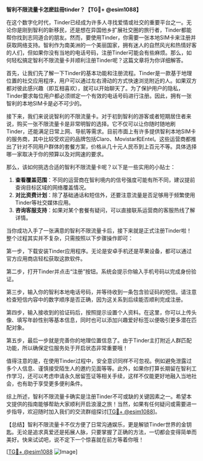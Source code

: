 **智利不限流量卡怎麽註冊tinder？【TG💪+ @esim1088】**

在这个数字化时代，Tinder已经成为许多人寻找爱情或社交的重要平台之一。无论你是刚到智利的新移民，还是想在异国他乡扩展社交圈的旅行者，Tinder都能帮你找到志同道合的朋友。然而，要使用Tinder，你需要一张本地SIM卡来注册并获取网络支持。智利作为南美洲的一个美丽国家，拥有迷人的自然风光和热情好客的人们，但如果你没有当地的电话号码，注册Tinder可能会有些麻烦。那么，如何轻松搞定智利不限流量卡并顺利注册Tinder呢？这篇文章将为你详细解答。

首先，让我们先了解一下Tinder的基本功能和注册流程。Tinder是一款基于地理位置的社交应用程序，用户可以通过左右滑动的方式快速浏览附近的人。如果双方都对彼此感兴趣（即互相喜欢），就可以开始聊天了。为了保护用户的隐私，Tinder要求每位用户都必须绑定一个有效的电话号码进行注册。因此，拥有一张智利的本地SIM卡是必不可少的。

接下来，我们来说说智利的不限流量卡。对于初到智利的游客或者短期居住者来说，购买一张不限流量卡是非常明智的选择。它不仅可以让你随时随地刷Tinder，还能满足日常上网、导航等需求。目前市面上有许多提供智利本地SIM卡的服务商，其中比较受欢迎的品牌包括Claro、Movistar和Entel。这些运营商都推出了针对不同用户群体的套餐方案，价格从几十元人民币到上百元不等。具体选择哪一家取决于你的预算以及对网速的要求。

那么，该如何挑选合适的智利不限流量卡呢？以下是一些实用的小贴士：

1. **查看覆盖范围**：不同的运营商在智利境内的信号强度可能有所不同，建议提前查询目标区域的网络覆盖情况。
2. **对比资费计划**：除了基础通话和短信外，还要注意流量是否足够用于频繁使用Tinder等社交媒体应用。
3. **咨询客服支持**：如果对某个套餐有疑问，可以直接联系运营商的客服热线了解详情。

当你成功入手了一张满意的智利不限流量卡后，接下来就是正式注册Tinder啦！整个过程其实并不复杂，只需按照以下步骤操作即可：

第一步，下载安装Tinder应用程序。无论是安卓手机还是苹果设备，都可以通过官方应用商店轻松获取这款软件。

第二步，打开Tinder并点击“注册”按钮。系统会提示你输入手机号码以完成身份验证。

第三步，输入你的智利本地电话号码，并等待收到一条包含验证码的短信。请注意检查短信内容中的数字顺序是否正确，因为这关系到后续能否顺利完成注册。

第四步，输入接收到的验证码后，按照提示设置个人资料。在这里，你可以上传头像、填写年龄性别等基本信息，同时也可以添加兴趣爱好标签以便吸引更多潜在匹配对象。

第五步，最后一步就是完善你的地理位置信息了。由于Tinder主打附近人群匹配功能，所以确保定位服务处于开启状态非常重要哦！

值得注意的是，在使用Tinder过程中，安全意识同样不可忽视。例如避免泄露过多个人信息、谨慎接受陌生人的邀约见面等等。此外，如果你打算长期留在智利工作学习，还可以考虑申请永久居留签证等相关手续，这样不仅能更好地融入当地社会，也有助于享受更多便利条件。

综上所述，智利不限流量卡确实是注册Tinder不可或缺的关键因素之一。希望本文提供的指南能够帮助大家顺利开启浪漫之旅！当然，如果有任何疑问或需要进一步指导，欢迎随时加入我们的交流群组探讨[[TG💪+ @esim1088](https://t.me/s/esim1088)]。

【总结】智利不限流量卡不仅方便了日常沟通娱乐，更是解锁Tinder世界的金钥匙。无论是追求真爱还是拓展人脉，只要掌握了正确的方法，一切都会变得简单而美好。快来试试吧，说不定下一个惊喜就在前方等着你哦！

[[TG💪+ @esim1088](https://t.me/s/esim1088) ![Image](https://i.postimg.cc/4NQfJmqS/Snipaste-2025-05-13-00-14-12.png)]